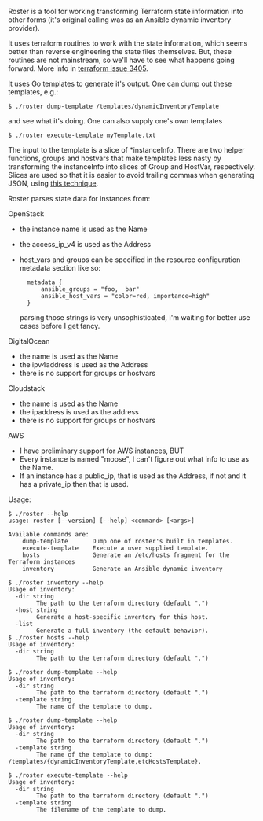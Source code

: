 Roster is a tool for working transforming Terraform state information into
other forms (it's original calling was as an Ansible dynamic inventory
provider).

It uses terraform routines to work with the state information, which seems
better than reverse engineering the state files themselves. But, these
routines are not mainstream, so we'll have to see what happens going
forward. More info in [terraform issue
3405](https://github.com/hashicorp/terraform/issues/3405).

It uses Go templates to generate it's output. One can dump out these
templates, e.g.:

    $ ./roster dump-template /templates/dynamicInventoryTemplate

and see what it's doing. One can also supply one's own templates

    $ ./roster execute-template myTemplate.txt

The input to the template is a slice of *instanceInfo. There are two
helper functions, groups and hostvars that make templates less nasty
by transforming the instanceInfo into slices of Group and HostVar,
respectively. Slices are used so that it is easier to avoid trailing
commas when generating JSON, using [this
technique](http://stackoverflow.com/questions/21305865/golang-separating-items-with-comma-in-template).

Roster parses state data for instances from:

OpenStack
- the instance name is used as the Name
- the access_ip_v4 is used as the Address
- host_vars and groups can be specified in the resource configuration
  metadata section like so:

        metadata {
            ansible_groups = "foo,  bar"
   		    ansible_host_vars = "color=red, importance=high"
        }

  parsing those strings is very unsophisticated, I'm waiting for better
  use cases before I get fancy.

DigitalOcean
- the name is used as the Name
- the ipv4address is used as the Address
- there is no support for groups or hostvars

Cloudstack
- the name is used as the Name
- the ipaddress is used as the address
- there is no support for groups or hostvars

AWS
- I have preliminary support for AWS instances, BUT
- Every instance is named "moose", I can't figure out what info to use
  as the Name.
- If an instance has a public_ip, that is used as the Address, if not
  and it has a private_ip then that is used.

Usage:

    $ ./roster --help
    usage: roster [--version] [--help] <command> [<args>]

    Available commands are:
        dump-template       Dump one of roster's built in templates.
        execute-template    Execute a user supplied template.
        hosts               Generate an /etc/hosts fragment for the Terraform instances
        inventory           Generate an Ansible dynamic inventory

    $ ./roster inventory --help
    Usage of inventory:
      -dir string
        	The path to the terraform directory (default ".")
      -host string
        	Generate a host-specific inventory for this host.
      -list
        	Generate a full inventory (the default behavior).
    $ ./roster hosts --help
    Usage of inventory:
      -dir string
        	The path to the terraform directory (default ".")

    $ ./roster dump-template --help
    Usage of inventory:
      -dir string
        	The path to the terraform directory (default ".")
      -template string
        	The name of the template to dump.

    $ ./roster dump-template --help
    Usage of inventory:
      -dir string
        	The path to the terraform directory (default ".")
      -template string
        	The name of the template to dump: /templates/{dynamicInventoryTemplate,etcHostsTemplate}.

    $ ./roster execute-template --help
    Usage of inventory:
      -dir string
        	The path to the terraform directory (default ".")
      -template string
        	The filename of the template to dump.
